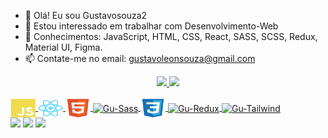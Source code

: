 - 👋 Olá! Eu sou Gustavosouza2
- 👀 Estou interessado em trabalhar com Desenvolvimento-Web
- 🌱 Conhecimentos: JavaScript, HTML, CSS, React, SASS, SCSS, Redux, Material UI, Figma.
- 📫 Contate-me no email: gustavoleonsouza@gmail.com

<div align="center">
  <a href="https://github.com/Gustavosouza2">
  <img height="180em" src="https://github-readme-stats.vercel.app/api?username=Gustavosouza2&show_icons=true&theme=dark&include_all_commits=true&count_private=true"/>
  <img height="180em" src="https://github-readme-stats.vercel.app/api/top-langs/?username=Gustavosouza2&layout=compact&langs_count=7&theme=dark"/>
</div>


<div style="display: inline_block"><br>
  <img align="center" alt="Gu-Js" height="30" width="40" src="https://raw.githubusercontent.com/devicons/devicon/master/icons/javascript/javascript-plain.svg">
  <img align="center" alt="Gu-React" height="30" width="40" src="https://raw.githubusercontent.com/devicons/devicon/master/icons/react/react-original.svg">
  <img align="center" alt="Gu-HTML" height="30" width="40" src="https://raw.githubusercontent.com/devicons/devicon/master/icons/html5/html5-original.svg">
  <img align="center" alt="Gu-Sass" height="30" width="40" src="https://cdn.jsdelivr.net/gh/devicons/devicon/icons/sass/sass-original.svg" />      
  <img align="center" alt="Gu-CSS" height="30" width="40" src="https://raw.githubusercontent.com/devicons/devicon/master/icons/css3/css3-original.svg">
  <img align="center" alt="Gu-Redux" height="30" width="40" src="https://cdn.jsdelivr.net/gh/devicons/devicon/icons/redux/redux-original.svg" />
  <img align="center" alt="Gu-Tailwind" height="30" width="40" src="https://cdn.jsdelivr.net/gh/devicons/devicon/icons/tailwindcss/tailwindcss-original.svg" /> 
  
</div>

<div>
  <a href="https://instagram.com/gustavoleonsouza" target="_blank"><img src="https://img.shields.io/badge/-Instagram-%23E4405F?style=for-the-badge&logo=instagram&logoColor=white" target="_blank"></a>
  <a href="https://www.linkedin.com/in/Gustavo Leonildo de Souza" target="_blank"><img src="https://img.shields.io/badge/-LinkedIn-%230077B5?style=for-the-badge&logo=linkedin&logoColor=white" target="_blank"></a>
  <a href = "mailto:gustavoleonsouza@gmail.com"><img src="https://img.shields.io/badge/-Gmail-%23333?style=for-the-badge&logo=gmail&logoColor=white" target="_blank"></a>
 
</div>

